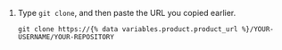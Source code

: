 1. Type `git clone`, and then paste the URL you copied earlier.

   ```shell
   git clone https://{% data variables.product.product_url %}/YOUR-USERNAME/YOUR-REPOSITORY
   ```
